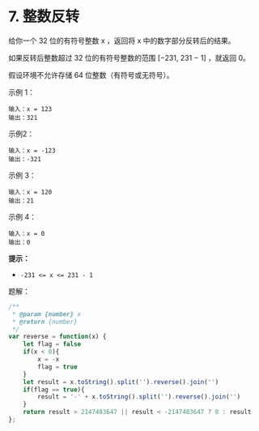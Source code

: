 # 7. 整数反转

给你一个 32 位的有符号整数 x ，返回将 x 中的数字部分反转后的结果。[](https://leetcode.cn/problems/reverse-integer)

如果反转后整数超过 32 位的有符号整数的范围 [−231,  231 − 1] ，就返回 0。

假设环境不允许存储 64 位整数（有符号或无符号）。

示例 1：

```
输入：x = 123
输出：321
```

示例2：

```
输入：x = -123
输出：-321
```

示例 3：

```
输入：x = 120
输出：21
```

示例 4：

```
输入：x = 0
输出：0
```

**提示：**

- `-231 <= x <= 231 - 1`

题解：

```js
/**
 * @param {number} x
 * @return {number}
 */
var reverse = function(x) {
    let flag = false
    if(x < 0){
        x = -x
        flag = true
    }
    let result = x.toString().split('').reverse().join('')
    if(flag == true){
        result = '-' + x.toString().split('').reverse().join('')
    }
    return result > 2147483647 || result < -2147483647 ? 0 : result
};
```
